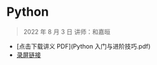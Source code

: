 # Python

> 2022 年 8 月 3 日 讲师：和嘉晅

* [点击下载讲义 PDF](Python 入门与进阶技巧.pdf)
* [录屏链接](https://meeting.tencent.com/v2/cloud-record/share?id=0c396130-470a-4a58-bfa1-0d0e6afe8985&from=3)